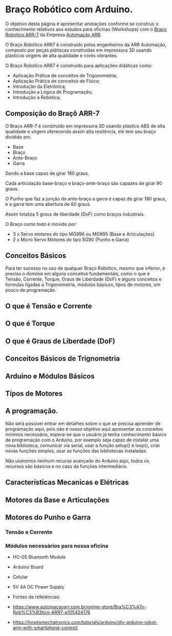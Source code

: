 # Braço Robótico com Arduino.

O objetivo desta página é apresentar anotações conforme se construo o conhecimento relativos aos estudos para oficinas (Workshops) com o [Braço Robotico ARR-7](https://www.automacaoarr.com.br/online-store/Bra%C3%A7o-Rob%C3%B3tico-ARR7-p105424176) da Empresa [Automação ARR](https://www.automacaoarr.com.br). 

O Braço Robótico ARR7 é construido pelos engenheiros da ARR Automação, composto por peças plátiscas construidas em impressora 3D usando plásticos virgens de alta qualidade e cores vibrantes.

O Braço Robótico ARR7 é construído para aplicações didáticas como:

* Aplicação Prática de conceitos de Trigonometria;
* Aplicação Prática de conceitos de Física;
* Introdução da Eletrônica;
* Introdução a Lógica de Programação;
* Introdução a Robótica;

## Composição do Braçõ ARR-7

O Braço ARR-7 é construido em impressora 3D usando plástico ABS de alta qualidade e virgem oferecendo assim alta resitência, ele tem seu braço dividido em:

* Base
* Braço
* Ante-Braço
* Garra

Sendo a base capaz de girar 180 graus. 

Cada articulação base-braço e braço-ante-braço são capazes de girar 90 graus.

O Punho que faz a junção do ante-braço a garra é capaz de girar 180 graus, e a garra tem uma abertura de 60 graus.

Assim totaliza 5 graus de liberdade (DoF) como braços industrais.

O Braço como todo é movido por:

* 3 x Servo motores do tipo MG996 ou MG995 (Base e Articulações)
* 2 x Micro Servo Motores do tipo SG90 (Punho e Garra)

## Conceitos Básicos

Para ter sucesso no uso de qualquer Braço Robótico, mesmo que inferior, é preciso o domínio em alguns conceitos fundamentáis, como o que é Tensão, Corrente, Torque, Graus de Liberdade (DoF) e alguns conceitos e formulas ligadas a Trigonometria, módulos básicos, tipos de motores, um pouco de programação.

## O que é Tensão e Corrente

## O que é Torque

## O que é Graus de Liberdade (DoF)

## Conceitos Básicos de Trignometria

## Arduino e Módulos Básicos

## Típos de Motores

## A programação.

Não será possível entrar em detalhes sobre o que se precisa aprender de programação aqui, pois não é nosso objetivo aqui apresentar os conceitos mínimos necessário, espera-se que o usuário já tenha conhecimento básico de programação com o Arduino, por exemplo seja capaz de instalar uma nova biblioteca, comunicar via serial, usar a função setup() e loop(), criar novas funções simples, usar as funções das bibliotecas instaladas.

Não usaremos nenhum recurso avançado do Arduino aqui, todos os recursos são básicos e no caso da funções intermediário.

## Características Mecanicas e Elétricas

## Motores da Base e Articulações

## Motores do Punho e Garra

### Tensão e Corrente


### Módulos necessários para nossa oficina

* HC-05 Bluetooth Module
* Arduino Board
* Celular
* 5V 4A DC Power Supply


* Fontes de referências:

* https://www.automacaoarr.com.br/online-store/Bra%C3%A7o-Rob%C3%B3tico-ARR7-p105424176
* https://howtomechatronics.com/tutorials/arduino/diy-arduino-robot-arm-with-smartphone-control/
